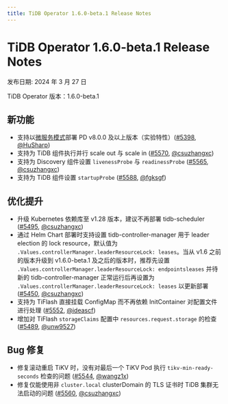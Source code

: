 ```yaml
---
title: TiDB Operator 1.6.0-beta.1 Release Notes
---
```


# TiDB Operator 1.6.0-beta.1 Release Notes

发布日期: 2024 年 3 月 27 日

TiDB Operator 版本：1.6.0-beta.1

## 新功能

- 支持以[微服务模式](https://docs.pingcap.com/zh/tidb/dev/pd-microservices)部署 PD v8.0.0 及以上版本（实验特性）([#5398](https://github.com/pingcap/tidb-operator/pull/5398), [@HuSharp](https://github.com/HuSharp))
- 支持为 TiDB 组件执行并行 scale out 与 scale in ([#5570](https://github.com/pingcap/tidb-operator/pull/5570), [@csuzhangxc](https://github.com/csuzhangxc))
- 支持为 Discovery 组件设置 `livenessProbe` 与 `readinessProbe` ([#5565](https://github.com/pingcap/tidb-operator/pull/5565), [@csuzhangxc](https://github.com/csuzhangxc))
- 支持为 TiDB 组件设置 `startupProbe` ([#5588](https://github.com/pingcap/tidb-operator/pull/5588), [@fgksgf](https://github.com/fgksgf))

## 优化提升

- 升级 Kubernetes 依赖库至 v1.28 版本，建议不再部署 tidb-scheduler ([#5495](https://github.com/pingcap/tidb-operator/pull/5495), [@csuzhangxc](https://github.com/csuzhangxc))
- 通过 Helm Chart 部署时支持设置 tidb-controller-manager 用于 leader election 的 lock resource，默认值为 `.Values.controllerManager.leaderResourceLock: leases`。当从 v1.6 之前的版本升级到 v1.6.0-beta.1 及之后的版本时，推荐先设置 `.Values.controllerManager.leaderResourceLock: endpointsleases` 并待新的 tidb-controller-manager 正常运行后再设置为 `.Values.controllerManager.leaderResourceLock: leases` 以更新部署 ([#5450](https://github.com/pingcap/tidb-operator/pull/5450), [@csuzhangxc](https://github.com/csuzhangxc))
- 支持为 TiFlash 直接挂载 ConfigMap 而不再依赖 InitContainer 对配置文件进行处理 ([#5552](https://github.com/pingcap/tidb-operator/pull/5552), [@ideascf](https://github.com/ideascf))
- 增加对 TiFlash `storageClaims` 配置中 `resources.request.storage` 的检查 ([#5489](https://github.com/pingcap/tidb-operator/pull/5489), [@unw9527](https://github.com/unw9527))

## Bug 修复

- 修复滚动重启 TiKV 时，没有对最后一个 TiKV Pod 执行 `tikv-min-ready-seconds` 检查的问题 ([#5544](https://github.com/pingcap/tidb-operator/pull/5544), [@wangz1x](https://github.com/wangz1x))
- 修复仅能使用非 `cluster.local` clusterDomain 的 TLS 证书时 TiDB 集群无法启动的问题 ([#5560](https://github.com/pingcap/tidb-operator/pull/5560), [@csuzhangxc](https://github.com/csuzhangxc))
